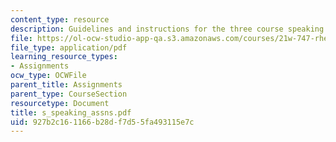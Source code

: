 ```yaml
---
content_type: resource
description: Guidelines and instructions for the three course speaking assignments.
file: https://ol-ocw-studio-app-qa.s3.amazonaws.com/courses/21w-747-rhetoric-spring-2005/927b2c161166b28df7d55fa493115e7c_s_speaking_assns.pdf
file_type: application/pdf
learning_resource_types:
- Assignments
ocw_type: OCWFile
parent_title: Assignments
parent_type: CourseSection
resourcetype: Document
title: s_speaking_assns.pdf
uid: 927b2c16-1166-b28d-f7d5-5fa493115e7c
---
```

